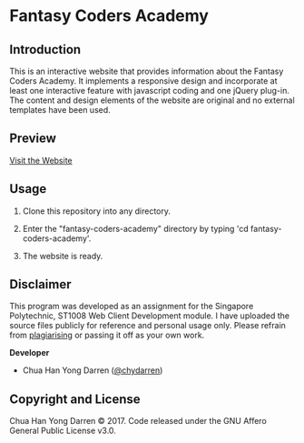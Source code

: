 # Fantasy Coders Academy

## Introduction

This is an interactive website that provides information about the Fantasy Coders Academy. It implements a responsive design and 
incorporate at least one interactive feature with javascript coding and one jQuery plug-in. The content and design elements of the website are 
original and no external templates have been used.

## Preview

[Visit the Website](http://fcaca2.azurewebsites.net/)

## Usage

1. Clone this repository into any directory.

2. Enter the "fantasy-coders-academy" directory by typing 'cd fantasy-coders-academy'. 

3. The website is ready.

## Disclaimer

This program was developed as an assignment for the Singapore Polytechnic, ST1008 Web Client Development module. I have uploaded the source files publicly for reference and personal usage only. Please refrain from [plagiarising](https://www.sp.edu.sg/sp/student-services/ssc-overview/student-handbook/intellectual-property-copyright-and-plagiarism) or passing it off as your own work. 

**Developer**

- Chua Han Yong Darren ([@chydarren](https://github.com/chydarren))

## Copyright and License 

Chua Han Yong Darren © 2017. Code released under the GNU Affero General Public License v3.0.

